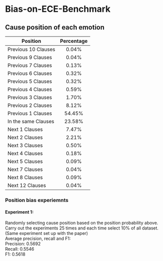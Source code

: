 # Bias-on-ECE-Benchmark

## Cause position of each emotion

| Position      | Percentage     |
| ---------- | :-----------:  | 
| Previous 10 Clauses     | 0.04%     |
| Previous 9 Clauses     | 0.04%     |
| Previous 7 Clauses     | 0.13%     |
| Previous 6 Clauses     | 0.32%     |
| Previous 5 Clauses     | 0.32%     |
| Previous 4 Clauses     | 0.59%     |
| Previous 3 Clauses     | 1.70%     |
| Previous 2 Clauses     | 8.12%     |
| Previous 1 Clauses     | 54.45%     |
| In the same Clauses     | 23.58%     |
| Next 1 Clauses     | 7.47%     |
| Next 2 Clauses     | 2.21%     |
| Next 3 Clauses     | 0.50%     |
| Next 4 Clauses     | 0.18%     |
| Next 5 Clauses     | 0.09%     |
| Next 7 Clauses     | 0.04%     |
| Next 8 Clauses     | 0.09%     |
| Next 12 Clauses     | 0.04%     |

### Position bias experiemnts
#### Experiment 1:  
Randomly selecting cause position based on the position probability above. Carry out the experiments 25 times and each time select 10% of all dataset. (Same experiment set up with the paper)  
Average precision, recall and F1:  
Precision: 0.5692  
Recall: 0.5546  
F1: 0.5618  
